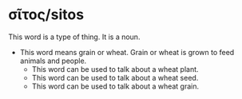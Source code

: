 # σῖτος/sitos
This word is a type of thing. It is a noun.
* This word means grain or wheat. Grain or wheat is grown to feed animals and people.
    * This word can be used to talk about a wheat plant.
    * This word can be used to talk about a wheat seed.
    * This word can be used to talk about a wheat grain. 
